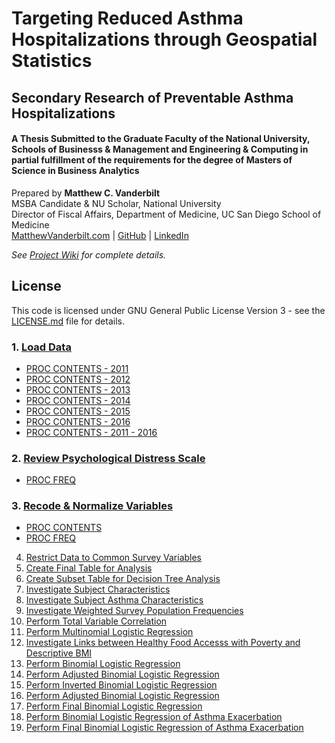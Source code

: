 # Targeting Reduced Asthma Hospitalizations through Geospatial Statistics
## Secondary Research of Preventable Asthma Hospitalizations
#### A Thesis Submitted to the Graduate Faculty of the National University, Schools of Businesss & Management and Engineering & Computing in partial fulfillment of the requirements for the degree of Masters of Science in Business Analytics

Prepared by **Matthew C. Vanderbilt**  
MSBA Candidate & NU Scholar, National University  
Director of Fiscal Affairs, Department of Medicine, UC San Diego School of Medicine  
[MatthewVanderbilt.com](https://matthewvanderbilt.com) | [GitHub](https://github.com/mcvanderbilt) | [LinkedIn](https://linkedin.com/in/vanderbilt)

*See [Project Wiki](https://github.com/mcvanderbilt/Preventable-Asthma-Hospitalizations/wiki) for complete details.*

## License
This code is licensed under GNU General Public License Version 3 - see the [LICENSE.md](LICENSE.md) file for details.

### 1. [Load Data](CHIS_10_LoadData.sas)
* [PROC CONTENTS - 2011](CHIS_10_LoadData_PROC_CONTENTS-2011.pdf)
* [PROC CONTENTS - 2012](CHIS_10_LoadData_PROC_CONTENTS-2012.pdf)
* [PROC CONTENTS - 2013](CHIS_10_LoadData_PROC_CONTENTS-2013.pdf)
* [PROC CONTENTS - 2014](CHIS_10_LoadData_PROC_CONTENTS-2014.pdf)
* [PROC CONTENTS - 2015](CHIS_10_LoadData_PROC_CONTENTS-2015.pdf)
* [PROC CONTENTS - 2016](CHIS_10_LoadData_PROC_CONTENTS-2016.pdf)
* [PROC CONTENTS - 2011 - 2016](CHIS_10_LoadData_PROC_CONTENTS.pdf)

### 2. [Review Psychological Distress Scale](CHIS_11_DSTRSYR.sas)
* [PROC FREQ](CHIS_11_DSTRSYR_PROC-FREQ.pdf)

### 3. [Recode & Normalize Variables](CHIS/CHIS_15_Recoding.sas)
* [PROC CONTENTS](CHIS_15_Recoding_PROC-CONTENTS.pdf)
* [PROC FREQ](CHIS_15_Recoding_PROC-FREQ.pdf)

4. [Restrict Data to Common Survey Variables](CHIS/CHIS_20_ComVars.sas)
5. [Create Final Table for Analysis](CHIS/CHIS_30_FinalData.sas)
6. [Create Subset Table for Decision Tree Analysis](CHIS/CHIS_35_MinerDS.sas)
7. [Investigate Subject Characteristics](CHIS/CHIS_40_SubjectChar.sas)
8. [Investigate Subject Asthma Characteristics](CHIS/CHIS_45_AsthmaChar.sas)
9. [Investigate Weighted Survey Population Frequencies](CHIS/CHIS_50_EDA.sas)
10. [Perform Total Variable Correlation](CHIS/CHIS_55_Corr.sas)
11. [Perform Multinomial Logistic Regression](CHIS/CHIS_60_Regression.sas)
12. [Investigate Links between Healthy Food Accesss with Poverty and Descriptive BMI](CHIS/CHIS_61_PovFood.sas)
13. [Perform Binomial Logistic Regression](CHIS/CHIS_70_BinomRegress.sas)
14. [Perform Adjusted Binomial Logistic Regression](CHIS/CHIS_71_BinomRegress.sas)
15. [Perform Inverted Binomial Logistic Regression](CHIS/CHIS_72_BinomRegress.sas)
16. [Perform Adjusted Binomial Logistic Regression](CHIS/CHIS_73_BinomRegress.sas)
17. [Perform Final Binomial Logistic Regression](CHIS/CHIS_74_BinomRegress.sas)
18. [Perform Binomial Logistic Regression of Asthma Exacerbation](CHIS/CHIS_80_Exacerbations)
19. [Perform Final Binomial Logistic Regression of Asthma Exacerbation](CHIS/CHIS_81_Exacerbations)
